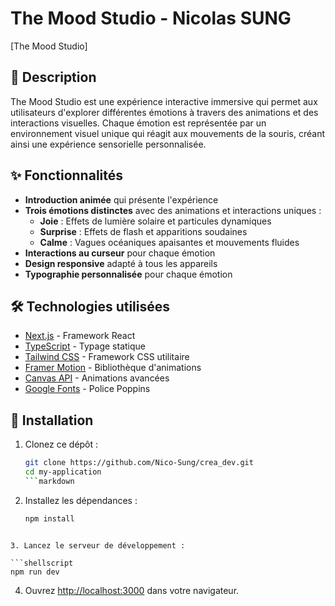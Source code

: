 # The Mood Studio - Nicolas SUNG

[The Mood Studio]

## 📝 Description

The Mood Studio est une expérience interactive immersive qui permet aux utilisateurs d'explorer différentes émotions à travers des animations et des interactions visuelles. Chaque émotion est représentée par un environnement visuel unique qui réagit aux mouvements de la souris, créant ainsi une expérience sensorielle personnalisée.

## ✨ Fonctionnalités

- **Introduction animée** qui présente l'expérience
- **Trois émotions distinctes** avec des animations et interactions uniques :
  - **Joie** : Effets de lumière solaire et particules dynamiques
  - **Surprise** : Effets de flash et apparitions soudaines
  - **Calme** : Vagues océaniques apaisantes et mouvements fluides
- **Interactions au curseur** pour chaque émotion
- **Design responsive** adapté à tous les appareils
- **Typographie personnalisée** pour chaque émotion

## 🛠️ Technologies utilisées

- [Next.js](https://nextjs.org/) - Framework React
- [TypeScript](https://www.typescriptlang.org/) - Typage statique
- [Tailwind CSS](https://tailwindcss.com/) - Framework CSS utilitaire
- [Framer Motion](https://www.framer.com/motion/) - Bibliothèque d'animations
- [Canvas API](https://developer.mozilla.org/fr/docs/Web/API/Canvas_API) - Animations avancées
- [Google Fonts](https://fonts.google.com/) - Police Poppins

## 🚀 Installation

1. Clonez ce dépôt :
   ```bash
   git clone https://github.com/Nico-Sung/crea_dev.git
   cd my-application
   ```markdown
2. Installez les dépendances :
   ```bash
   npm install
```

3. Lancez le serveur de développement :

```shellscript
npm run dev
```


4. Ouvrez [http://localhost:3000](http://localhost:3000) dans votre navigateur.

  
